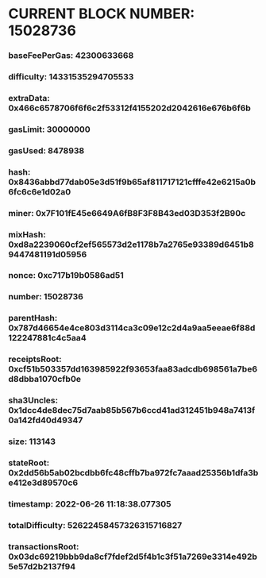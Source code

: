 # CURRENT BLOCK NUMBER: 15028736

### baseFeePerGas: 42300633668
### difficulty: 14331535294705533
### extraData: 0x466c6578706f6f6c2f53312f4155202d2042616e676b6f6b
### gasLimit: 30000000
### gasUsed: 8478938
### hash: 0x8436abbd77dab05e3d51f9b65af811717121cfffe42e6215a0b6fc6c6e1d02a0
### miner: 0x7F101fE45e6649A6fB8F3F8B43ed03D353f2B90c
### mixHash: 0xd8a2239060cf2ef565573d2e1178b7a2765e93389d6451b89447481191d05956
### nonce: 0xc717b19b0586ad51
### number: 15028736
### parentHash: 0x787d46654e4ce803d3114ca3c09e12c2d4a9aa5eeae6f88d122247881c4c5aa4
### receiptsRoot: 0xcf51b503357dd163985922f93653faa83adcdb698561a7be6d8dbba1070cfb0e
### sha3Uncles: 0x1dcc4de8dec75d7aab85b567b6ccd41ad312451b948a7413f0a142fd40d49347
### size: 113143
### stateRoot: 0x2dd56b5ab02bcdbb6fc48cffb7ba972fc7aaad25356b1dfa3be412e3d89570c6
### timestamp: 2022-06-26 11:18:38.077305
### totalDifficulty: 52622458457326315716827
### transactionsRoot: 0x03dc69219bbb9da8cf7fdef2d5f4b1c3f51a7269e3314e492b5e57d2b2137f94
